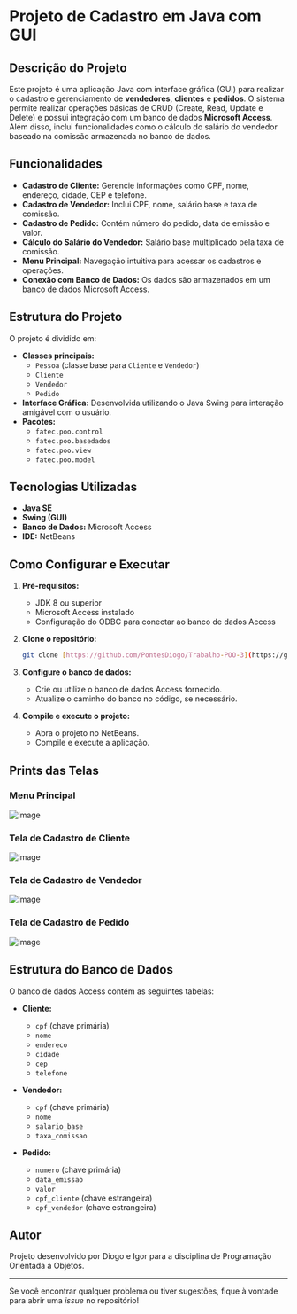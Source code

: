 # Projeto de Cadastro em Java com GUI

## Descrição do Projeto
Este projeto é uma aplicação Java com interface gráfica (GUI) para realizar o cadastro e gerenciamento de **vendedores**, **clientes** e **pedidos**. O sistema permite realizar operações básicas de CRUD (Create, Read, Update e Delete) e possui integração com um banco de dados **Microsoft Access**. Além disso, inclui funcionalidades como o cálculo do salário do vendedor baseado na comissão armazenada no banco de dados.

## Funcionalidades
- **Cadastro de Cliente:** Gerencie informações como CPF, nome, endereço, cidade, CEP e telefone.
- **Cadastro de Vendedor:** Inclui CPF, nome, salário base e taxa de comissão.
- **Cadastro de Pedido:** Contém número do pedido, data de emissão e valor.
- **Cálculo do Salário do Vendedor:** Salário base multiplicado pela taxa de comissão.
- **Menu Principal:** Navegação intuitiva para acessar os cadastros e operações.
- **Conexão com Banco de Dados:** Os dados são armazenados em um banco de dados Microsoft Access.

## Estrutura do Projeto
O projeto é dividido em:

- **Classes principais:**
  - `Pessoa` (classe base para `Cliente` e `Vendedor`)
  - `Cliente`
  - `Vendedor`
  - `Pedido`
- **Interface Gráfica:** Desenvolvida utilizando o Java Swing para interação amigável com o usuário.
- **Pacotes:**
  - `fatec.poo.control`
  - `fatec.poo.basedados`
  - `fatec.poo.view`
  - `fatec.poo.model`

## Tecnologias Utilizadas
- **Java SE**
- **Swing (GUI)**
- **Banco de Dados:** Microsoft Access
- **IDE:** NetBeans

## Como Configurar e Executar

1. **Pré-requisitos:**
   - JDK 8 ou superior
   - Microsoft Access instalado
   - Configuração do ODBC para conectar ao banco de dados Access

2. **Clone o repositório:**
   ```bash
   git clone [https://github.com/PontesDiogo/Trabalho-POO-3](https://github.com/PontesDiogo/Projeto-de-Cadastro-com-GUIs-em-Java
   ```

3. **Configure o banco de dados:**
   - Crie ou utilize o banco de dados Access fornecido.
   - Atualize o caminho do banco no código, se necessário.

4. **Compile e execute o projeto:**
   - Abra o projeto no NetBeans.
   - Compile e execute a aplicação.

## Prints das Telas

### Menu Principal
![image](https://github.com/user-attachments/assets/3509311e-866d-4e55-8d0d-5224e09c26be)

### Tela de Cadastro de Cliente
![image](https://github.com/user-attachments/assets/644ebe64-fc05-4929-9bbb-284739d89803)


### Tela de Cadastro de Vendedor
![image](https://github.com/user-attachments/assets/9dff3f99-53d1-48de-bbe0-affeecf34e67)


### Tela de Cadastro de Pedido
![image](https://github.com/user-attachments/assets/7a489e66-9487-4be6-b262-d7110bac9e5f)

## Estrutura do Banco de Dados

O banco de dados Access contém as seguintes tabelas:

- **Cliente:**
  - `cpf` (chave primária)
  - `nome`
  - `endereco`
  - `cidade`
  - `cep`
  - `telefone`

- **Vendedor:**
  - `cpf` (chave primária)
  - `nome`
  - `salario_base`
  - `taxa_comissao`

- **Pedido:**
  - `numero` (chave primária)
  - `data_emissao`
  - `valor`
  - `cpf_cliente` (chave estrangeira)
  - `cpf_vendedor` (chave estrangeira)


## Autor
Projeto desenvolvido por Diogo e Igor para a disciplina de Programação Orientada a Objetos.

---

Se você encontrar qualquer problema ou tiver sugestões, fique à vontade para abrir uma _issue_ no repositório!
